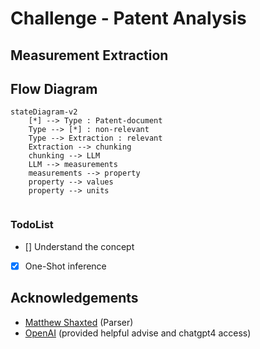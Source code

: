 # Challenge - Patent Analysis

## Measurement Extraction

## Flow Diagram

```mermaid
stateDiagram-v2
    [*] --> Type : Patent-document
    Type --> [*] : non-relevant
    Type --> Extraction : relevant
    Extraction --> chunking
    chunking --> LLM
    LLM --> measurements
    measurements --> property
    property --> values
    property --> units


```

### TodoList

- [] Understand the concept
- [x] One-Shot inference

## Acknowledgements

- [Matthew Shaxted](https://github.com/mattshax/ipagent) (Parser)
- [OpenAI](https://openai.com/) (provided helpful advise and chatgpt4 access)
